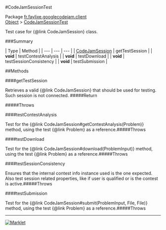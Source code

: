 #CodeJamSessionTest

Package [fr.faylixe.googlecodejam.client](README.md)<br>
[Object](../../../java/langObject.md) > [CodeJamSessionTest](CodeJamSessionTest.md)

Test case for {@link CodeJamSession} class.

###Summary


| Type | Method |
| --- | --- | --- |
| [CodeJamSession](CodeJamSession.md) | getTestSession |
| **void** | testContestAnalysis |
| **void** | testDownload |
| **void** | testSessionConsistency |
| **void** | testSubmission |

##Methods

####getTestSession


Retrieves a valid {@link CodeJamSession}
 that should be used for testing.
 Such session is not connected.
#####Return


#####Throws


####testContestAnalysis


Test for the {@link CodeJamSession#getContestAnalysis(Problem)}
 method, using the test {@link Problem} as a reference.#####Throws


####testDownload


Test for the {@link CodeJamSession#download(ProblemInput)}
 method, using the test {@link Problem} as a reference.#####Throws


####testSessionConsistency


Ensures that the internal contest info instance used
 is the one expected. Also test session related properties,
 like if user is qualified or is the contest is active.#####Throws


####testSubmission


Test for the {@link CodeJamSession#submit(ProblemInput, File, File)}
 method, using the test {@link Problem} as a reference.#####Throws


---
[![Marklet](https://img.shields.io/badge/Generated%20by-Marklet-green.svg)](https://github.com/Faylixe/marklet)